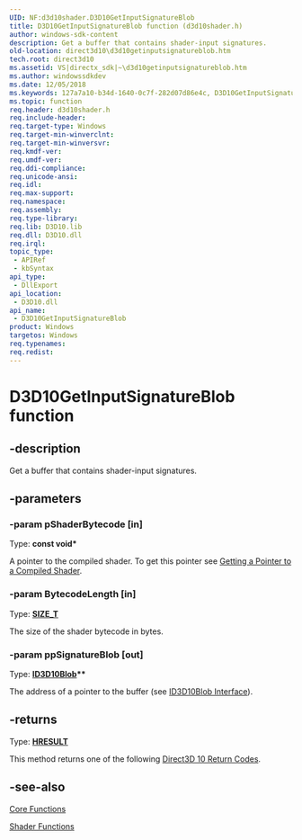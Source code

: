 ```yaml
---
UID: NF:d3d10shader.D3D10GetInputSignatureBlob
title: D3D10GetInputSignatureBlob function (d3d10shader.h)
author: windows-sdk-content
description: Get a buffer that contains shader-input signatures.
old-location: direct3d10\d3d10getinputsignatureblob.htm
tech.root: direct3d10
ms.assetid: VS|directx_sdk|~\d3d10getinputsignatureblob.htm
ms.author: windowssdkdev
ms.date: 12/05/2018
ms.keywords: 127a7a10-b34d-1640-0c7f-282d07d86e4c, D3D10GetInputSignatureBlob, D3D10GetInputSignatureBlob function [Direct3D 10], d3d10shader/D3D10GetInputSignatureBlob, direct3d10.d3d10getinputsignatureblob
ms.topic: function
req.header: d3d10shader.h
req.include-header: 
req.target-type: Windows
req.target-min-winverclnt: 
req.target-min-winversvr: 
req.kmdf-ver: 
req.umdf-ver: 
req.ddi-compliance: 
req.unicode-ansi: 
req.idl: 
req.max-support: 
req.namespace: 
req.assembly: 
req.type-library: 
req.lib: D3D10.lib
req.dll: D3D10.dll
req.irql: 
topic_type:
 - APIRef
 - kbSyntax
api_type:
 - DllExport
api_location:
 - D3D10.dll
api_name:
 - D3D10GetInputSignatureBlob
product: Windows
targetos: Windows
req.typenames: 
req.redist: 
---
```


# D3D10GetInputSignatureBlob function


## -description


Get a buffer that contains shader-input signatures.


## -parameters




### -param pShaderBytecode [in]

Type: <b>const void*</b>

A pointer to the compiled shader. To get this pointer see <a href="https://msdn.microsoft.com/en-us/library/Bb509703(v=VS.85).aspx">Getting a Pointer to a Compiled Shader</a>.


### -param BytecodeLength [in]

Type: <b><a href="https://msdn.microsoft.com/4553cafc-450e-4493-a4d4-cb6e2f274d46">SIZE_T</a></b>

The size of the shader bytecode in bytes.


### -param ppSignatureBlob [out]

Type: <b><a href="https://msdn.microsoft.com/en-us/library/Dn933260(v=VS.85).aspx">ID3D10Blob</a>**</b>

The address of a pointer to the buffer (see <a href="https://msdn.microsoft.com/en-us/library/Dn933260(v=VS.85).aspx">ID3D10Blob Interface</a>).


## -returns



Type: <b><a href="https://msdn.microsoft.com/en-us/library/Hh437604(v=VS.85).aspx">HRESULT</a></b>

This method returns one of the following <a href="https://msdn.microsoft.com/en-us/library/Bb205278(v=VS.85).aspx">Direct3D 10 Return Codes</a>.




## -see-also




<a href="https://msdn.microsoft.com/en-us/library/Bb205151(v=VS.85).aspx">Core Functions</a>



<a href="https://msdn.microsoft.com/en-us/library/Bb205157(v=VS.85).aspx">Shader Functions</a>
 

 

